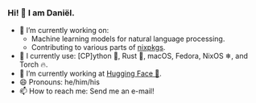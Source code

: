 ### Hi! 👋 I am Daniël.

- 🔭 I’m currently working on:
  * Machine learning models for natural language processing.
  * Contributing to various parts of [nixpkgs](https://github.com/NixOS/nixpkgs/commits?author=danieldk).
- 🔨 I currently use: [CP]ython 🐍, Rust 🦀, macOS, Fedora, NixOS ❄, and Torch 🔥.
- 🌱 I’m currently working at [Hugging Face 🤗](https://hf.co).
- 😄 Pronouns: he/him/his
- 📫 How to reach me: Send me an e-mail!

<!--
- 👯 I’m looking to collaborate on ...
- 🤔 I’m looking for help with ...
- ⚡ Fun fact: ...
-->
